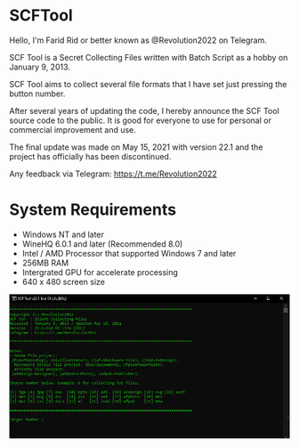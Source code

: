 # SCFTool

Hello, I'm Farid Rid or better known as @Revolution2022 on Telegram.

SCF Tool is a Secret Collecting Files written with Batch Script as a hobby on January 9, 2013.

SCF Tool aims to collect several file formats that I have set just pressing the button number. 

After several years of updating the code, I hereby announce the SCF Tool source code to the public. It is good for everyone to use for personal or commercial improvement and use.

The final update was made on May 15, 2021 with version 22.1 and the project has officially has been discontinued.

Any feedback via Telegram:
https://t.me/Revolution2022

# System Requirements
* Windows NT and later
* WineHQ 6.0.1 and later (Recommended 8.0)
* Intel / AMD Processor that supported Windows 7 and later
* 256MB RAM
* Intergrated GPU for accelerate processing
* 640 x 480 screen size

![SCFTool](SCFTool.PNG)
